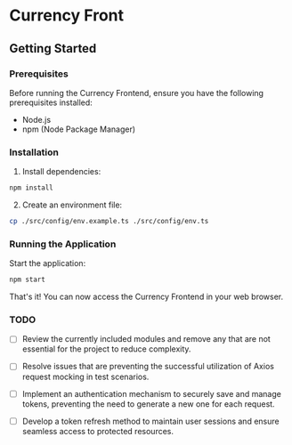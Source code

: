 # Currency Front

## Getting Started

### Prerequisites

Before running the Currency Frontend, ensure you have the following prerequisites installed:

- Node.js
- npm (Node Package Manager)

### Installation

1. Install dependencies:

```bash
npm install
```

2. Create an environment file:
```bash
cp ./src/config/env.example.ts ./src/config/env.ts
```

### Running the Application
Start the application:
```bash
npm start
```

That's it! You can now access the Currency Frontend in your web browser.

### TODO

- [ ] Review the currently included modules and remove any that are not essential for the project to reduce complexity.
- [ ] Resolve issues that are preventing the successful utilization of Axios request mocking in test scenarios.
- [ ] Implement an authentication mechanism to securely save and manage tokens, preventing the need to generate a new one for each request.
- [ ] Develop a token refresh method to maintain user sessions and ensure seamless access to protected resources.

